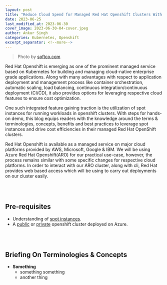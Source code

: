 ```yaml
---
layout: post
title: "Reduce Cloud Spend for Managed Red Hat Openshift Clusters With Spot Instances"
date: 2023-06-25
last_modified_at: 2023-06-30
cover_image: 2023-06-30-04-cover.jpeg
author: Ankur Singh
categories: Kubernetes, Openshift
excerpt_separator: <!--more-->
---
```


> Photo by [softco.com](https://softco.com/)

Red Hat Openshift is emerging as one of the prominent managed service based on Kubernetes for building and managing cloud-native enterprise grade applications. Along with many advantages with respect to application deployment and management process like container orchestration, automatic scaling, load balancing, continuous integration/continuous deployment (CI/CD), it also provides options for leveraging respective cloud features to ensure cost optimization. <br>

One such integrated feature gaining traction is the utilization of spot instances for running workloads in openshift clusters. With steps for hands-on demo, this blog equips readers with the knowledge around the terms & terminologies, concepts, benefits and best practices to leverage spot instances and drive cost efficiencies in their managed Red Hat OpenShift clusters.
<!--more-->
Red Hat Openshift is available as a managed service on major cloud platforms provided by AWS, Microsoft, Google & IBM. We will be using Azure Red Hat Openshift(ARO) for our practical use-case, however, the process remains similar with some specific changes for respective cloud platforms. In order to interact with our ARO cluster, along with cli, Red Hat provides web based access which will be using to carry out deployments on our cluster easily. 

<br><br>


## **Pre-requisites**
- Understanding of [spot instances](https://learn.microsoft.com/en-us/azure/virtual-machines/spot-vms).
- A [public](https://learn.microsoft.com/en-us/azure/openshift/tutorial-create-cluster) or [private](https://learn.microsoft.com/en-us/azure/openshift/howto-create-private-cluster-4x) openshift cluster deployed on Azure. 

 <br><br>

## **Briefing On Terminologies & Concepts**

- **Something**<br>
  - something something
  - another thing

